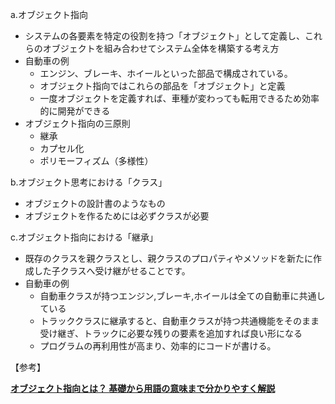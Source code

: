 a.オブジェクト指向

- システムの各要素を特定の役割を持つ「オブジェクト」として定義し、これらのオブジェクトを組み合わせてシステム全体を構築する考え方
- 自動車の例
    - エンジン、ブレーキ、ホイールといった部品で構成されている。
    - オブジェクト指向ではこれらの部品を「オブジェクト」と定義
    - 一度オブジェクトを定義すれば、車種が変わっても転用できるため効率的に開発ができる
- オブジェクト指向の三原則
    - 継承
    - カプセル化
    - ポリモーフィズム（多様性）

b.オブジェクト思考における「クラス」

- オブジェクトの設計書のようなもの
- オブジェクトを作るためには必ずクラスが必要

c.オブジェクト指向における「継承」

- 既存のクラスを親クラスとし、親クラスのプロパティやメソッドを新たに作成した子クラスへ受け継がせることです。
- 自動車の例
    - 自動車クラスが持つエンジン,ブレーキ,ホイールは全ての自動車に共通している
    - トラッククラスに継承すると、自動車クラスが持つ共通機能をそのまま受け継ぎ、トラックに必要な残りの要素を追加すれば良い形になる
    - プログラムの再利用性が高まり、効率的にコードが書ける。

【参考】

**[オブジェクト指向とは？ 基礎から用語の意味まで分かりやすく解説](https://type.jp/et/feature/25261/)**